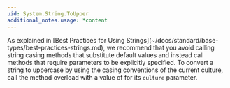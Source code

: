 ```yaml
---
uid: System.String.ToUpper
additional_notes.usage: *content
---
```


<p>As explained in [Best Practices for Using Strings](~/docs/standard/base-types/best-practices-strings.md), we recommend that you avoid calling string casing methods that substitute default values and instead call methods that require parameters to be explicitly specified. To convert a string to uppercase by using the casing conventions of the current culture, call the <xref href="System.String.ToUpper(System.Globalization.CultureInfo)"></xref> method overload with a value of <xref href="System.Globalization.CultureInfo.CurrentCulture"></xref> for its <code>culture</code> parameter.</p>


